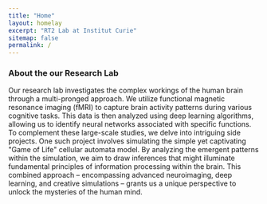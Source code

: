 ```yaml
---
title: "Home"
layout: homelay
excerpt: "RT2 Lab at Institut Curie"
sitemap: false
permalink: /
---
```


### About the our Research Lab

Our research lab investigates the complex workings of the human brain through a multi-pronged approach. We utilize functional magnetic resonance imaging (fMRI) to capture brain activity patterns during various cognitive tasks. This data is then analyzed using deep learning algorithms, allowing us to identify neural networks associated with specific functions. To complement these large-scale studies, we delve into intriguing side projects. One such project involves simulating the simple yet captivating "Game of Life" cellular automata model. By analyzing the emergent patterns within the simulation, we aim to draw inferences that might illuminate fundamental principles of information processing within the brain. This combined approach – encompassing advanced neuroimaging, deep learning, and creative simulations – grants us a unique perspective to unlock the mysteries of the human mind.
